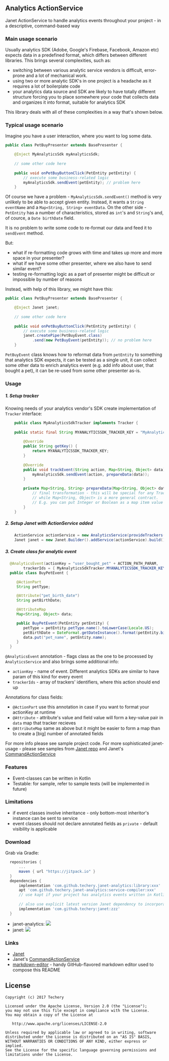 ## Analytics ActionService

Janet ActionService to handle analytics events throughout your project - in a descriptive, command-based way

### Main usage scenario

Usually analytics SDK (Adobe, Google's Firebase, Facebook, Amazon etc) expects data in a predefined format, which differs between different libraries. This brings several complexities, such as:

 * switching between various analytic service vendors is difficult, error-prone and a lot of mechanical work.
 * using two or more analytic SDK's in one project is a headache as it requires a lot of boilerplate code
 * your analytics data source and SDK are likely to have totally different structure forcing you to place somewhere your code that collects data and organizes it into format, suitable for analytics SDK

This library deals with all of these complexities in a way that's shown below.

### Typical usage scenario

Imagine you have a user interaction, where you want to log some data.

```java
public class PetBuyPresenter extends BasePresenter {

	@Inject MyAnalyticsSdk myAnalyticsSdk;
    
	// some other code here
    
	public void onPetBuyButtonClick(PetEntity petEntity) {
    	// execute some business-related logic
        myAnalyticsSdk.sendEvent(petEntity); // problem here
    }
```

Of course we have a problem - `MyAnalyticsSdk.sendEvent()` method is very unlikely to be able to accept given entity. Instead, it wants a `String eventName` and a `Map<String, String> eventData`. On the other side - `PetEntity` has a number of characteristics, stored as `int`'s and `String`'s and, of cource, a `Date birthDate` field.

It is no problem to write some code to re-format our data and feed it to `sendEvent` method.

But:

 * what if re-formatting code grows with time and takes up more and more space in your presenter?
 * what if we have some other presenter, where we also have to send similar event?
 * testing re-formatting logic as a part of presenter might be difficult or impossible by number of reasons

Instead, with help of this library, we might have this:

```java
public class PetBuyPresenter extends BasePresenter {

	@Inject Janet janet;
    
	// some other code here
    
	public void onPetBuyButtonClick(PetEntity petEntity) {
    	// execute some business-related logic
        janet.createPipe(PetBuyEvent.class)
        	.send(new PetBuyEvent(petEntity)); // no problem here
    }
```
`PetBuyEvent` class knows how to reformat data from `petEntity` to something that analytics SDK expects, it can be tested as a single unit, it can collect some other data to enrich analytics event (e.g. add info about user, that bought a pet), it can be re-used from some other presenter as-is.

### Usage

##### 1. Setup tracker

Knowing needs of your analytics vendor's SDK create implementation of `Tracker` interface:

```java
	public class MyAnalyticsSdkTracker implements Tracker {
    
    public static final String MYANALYTICSSDK_TRACKER_KEY = "MyAnalyticsSdkTrackerKey";
    
    	@Override
        public String getKey() {
        	return MYANALYTICSSDK_TRACKER_KEY;
        }
        
        @Override
        public void trackEvent(String action, Map<String, Object> data) {
        	myAnalyticsSdk.sendEvent(action, prepareData(data));
        }
        
        private Map<String, String> prepareData(Map<String, Object> data) {
        	// final transformation - this will be special for any Tracker implementation
            // while Map<String, Object> is a more general contract.
            // E.g. you can put Integer or Boolean as a map item value
        }
    }
```

##### 2. Setup Janet with ActionService added

```java
	ActionService actionService = new AnalyticsService(provideTrackers());
	Janet janet = new Janet.Builder().addService(actionService).build();
```

##### 3. Create class for analytic event

```java
  @AnalyticsEvent(actionKey = "user_bought_pet" + ACTION_PATH_PARAM,
  		trackerIds = { MyAnalyticsSdkTracker.MYANALYTICSSDK_TRACKER_KEY })
  public class BuyPetEvent {

     @ActionPart
     String petType;

     @Attribute("pet_birth_date")
     String petBirthDate;

     @AttributeMap
     Map<String, Object> data;

     public BuyPetEvent(PetEntity petEntity) {
        petType = petEntity.petType.name().toLowerCase(Locale.US);
        petBirthDate = DateFormat.getDateInstance().format(petEntity.birthDate);
        data.put("pet_name", petEntity.name);
     }
  }
```
`@AnalyticsEvent` annotation - flags class as the one to be processed by `AnalyticsService` and also brings some additional info:

 * `actionKey` - name of event. Different analytics SDKs are similar to have param of this kind for every event
 * `trackerIds` - array of trackers' identifiers, where this action should end up

Annotations for class fields:

 * `@ActionPart` use this annotation in case if you want to format your actionKey at runtime
 * `@Attribute` - attribute's value and field value will form a key-value pair in `data` map that tracker recieves
 * `@AttributeMap` same as above but it might be easier to form a map than to create a [big] number of annotated fields

For more info please see sample project code.
For more sophisticated janet-usage - please see samples from [Janet repo](https://github.com/techery/janet) and Janet's [CommandActionService](https://github.com/techery/janet-command)

### Features

 * Event-classes can be written in Kotlin
 * Testable: for sample, refer to sample tests (will be implemented in future)

### Limitations

 * if event classes involve inheritance - only bottom-most inheritor's instance can be sent to service
 * event classes should not declare annotated fields as `private` - default visibility is applicable

### Download

Grab via Gradle:

```groovy
  repositories {
      ...
      maven { url "https://jitpack.io" }
  }
  dependencies {
      implementation 'com.github.techery.janet-analytics:library:xxx'
      apt 'com.github.techery.janet-analytics:service-compiler:xxx'
      // use kapt if your project has analytics events written in Kotlin
      
      // also use explicit latest version Janet dependency to incorporate new features and bugfixes
      implementation 'com.github.techery:janet:zzz'
  }
```

 * janet-analytics: [![](https://jitpack.io/v/techery/janet-analytics.svg)](https://jitpack.io/#techery/janet-analytics)
 * janet: [![](https://jitpack.io/v/techery/janet.svg)](https://jitpack.io/#techery/janet)

### Links

 * [Janet](https://github.com/techery/janet)
 * Janet's [CommandActionService](https://github.com/techery/janet-command)
 * [markdown-editor](https://jbt.github.io/markdown-editor) - handy GitHub-flavored markdown editor used to compose this README

## License

    Copyright (c) 2017 Techery

    Licensed under the Apache License, Version 2.0 (the "License");
    you may not use this file except in compliance with the License.
    You may obtain a copy of the License at

       http://www.apache.org/licenses/LICENSE-2.0

    Unless required by applicable law or agreed to in writing, software
    distributed under the License is distributed on an "AS IS" BASIS,
    WITHOUT WARRANTIES OR CONDITIONS OF ANY KIND, either express or implied.
    See the License for the specific language governing permissions and
    limitations under the License.
